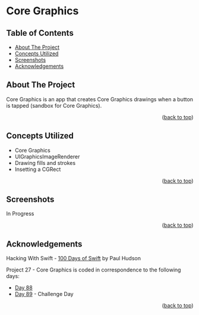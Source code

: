 # Core Graphics


<!-- Table of Contents -->
## Table of Contents
* [About The Project](#about-the-project)
* [Concepts Utilized](#concepts-utilized)
* [Screenshots](#screenshots)
* [Acknowledgements](#acknowledgements)


<!-- ABOUT THE PROJECT -->
## About The Project

Core Graphics is an app that creates Core Graphics drawings when a button is tapped (sandbox for Core Graphics).

<p align="right">(<a href="#top">back to top</a>)</p>


<!-- CONCEPTS UTILIZED -->
## Concepts Utilized
* Core Graphics
* UIGraphicsImageRenderer
* Drawing fills and strokes
* Insetting a CGRect

<p align="right">(<a href="#top">back to top</a>)</p>


<!-- SCREENSHOTS -->
## Screenshots
In Progress

<p align="right">(<a href="#top">back to top</a>)</p>


<!-- ACKNOWLEDGEMENTS -->
## Acknowledgements
Hacking With Swift - [100 Days of Swift] by Paul Hudson

Project 27 - Core Graphics is coded in correspondence to the following days:
* [Day 88]
* [Day 89] - Challenge Day

<p align="right">(<a href="#top">back to top</a>)</p>



<!-- MARKDOWN LINKS & IMAGES -->
<!-- https://www.markdownguide.org/basic-syntax/#reference-style-links -->
[100 Days of Swift]: https://www.hackingwithswift.com/100 (100 Days of Swift)
[Day 88]: https://www.hackingwithswift.com/100/88
[Day 89]: https://www.hackingwithswift.com/100/89
